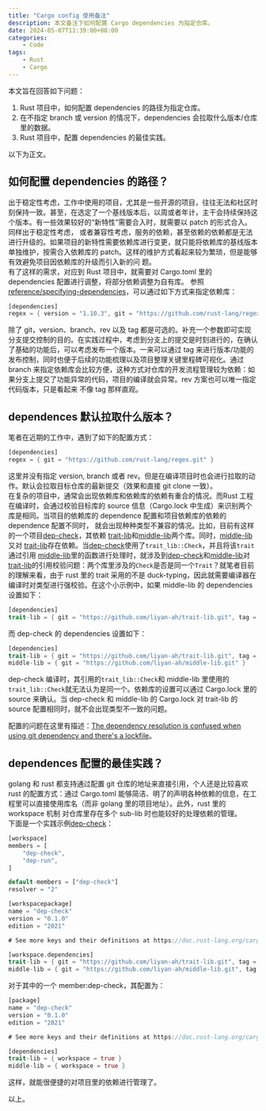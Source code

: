 ```yaml
---
title: "Cargo config 使用备注"
description: 本文备注下如何配置 Cargo dependencies 为指定仓库。
date: 2024-05-07T11:39:00+08:00
categories:
    - Code
tags:
    - Rust
    - Cargo
---
```


本文旨在回答如下问题：
1. Rust 项目中，如何配置 dependencies 的路径为指定仓库。
2. 在不指定 branch 或 version 的情况下，dependencies 会拉取什么版本/仓库里的数据。
3. Rust 项目中，配置 dependencies 的最佳实践。

以下为正文。

## 如何配置 dependencies 的路径？
出于稳定性考虑，工作中使用的项目，尤其是一些开源的项目，往往无法和社区时刻保持一致。甚至，在选定了一个基线版本后，以周或者年计，主干会持续保持这个版本。有一些效果较好的“新特性”需要合入时，就需要以 patch 的形式合入。同样出于稳定性考虑，
或者兼容性考虑，服务的依赖，甚至依赖的依赖都是无法进行升级的。如果项目的新特性需要依赖库进行变更，就只能将依赖库的基线版本单独维护，按需合入依赖库的 patch。这样的维护方式看起来较为繁琐，但是能够有效避免项目因依赖库的升级而引入新的问
题。  
有了这样的需求，对应到 Rust 项目中，就需要对 Cargo.toml 里的 dependencies 配置进行调整，将部分依赖调整为自有库。
参照[reference/specifying-dependencies](https://doc.rust-lang.org/cargo/reference/specifying-dependencies.html)，可以通过如下方式来指定依赖库：
```Rust
[dependencies]
regex = { version = "1.10.3", git = "https://github.com/rust-lang/regex.git", branch = "next", rev = "0c0990399270277832fbb5b91a1fa118e6f63dba", tag = "11.10.4" }
```
除了 git，version、branch、rev 以及 tag 都是可选的。补充一个参数即可实现分支提交控制的目的。在实践过程中，考虑到分支上的提交是时刻进行的，在确认了基础的功能后，可以考虑发布一个版本。一来可以通过 tag 来进行版本/功能的
发布控制，同时也便于后续的功能梳理以及项目整理关键里程碑可视化。通过 branch 来指定依赖库会比较方便，这种方式对仓库的开发流程管理较为依赖：如果分支上提交了功能异常的代码，项目的编译就会异常。rev 方案也可以唯一指定代码版本，只是看起来
不像 tag 那样直观。

## dependences 默认拉取什么版本？
笔者在近期的工作中，遇到了如下的配置方式：
```Rust
[dependencies]
regex = { git = "https://github.com/rust-lang/regex.git" }
```
这里并没有指定 version, branch 或者 rev。但是在编译项目时也会进行拉取的动作。默认会拉取目标仓库的最新提交（效果和直接 git clone 一致）。  
在复杂的项目中，通常会出现依赖库和依赖库的依赖有重合的情况。而Rust 工程在编译时，会通过校验目标库的 source 信息（Cargo.lock 中生成）来识别两个库是相同。当项目的依赖库的 dependence 配置和项目依赖库的依赖的 dependence 配置不同时，
就会出现种种类型不兼容的情况。比如，目前有这样的一个项目[dep-check](https://github.com/liyan-ah/dep-check)，其依赖
[trait-lib](https://github.com/liyan-ah/trait-lib)和[middle-lib](https://github.com/liyan-ah/middle-lib)两个库。同时，[middle-lib](https://github.com/liyan-ah/middle-lib)又对
[trait-lib](https://github.com/liyan-ah/trait-lib)存在依赖。当[dep-check](https://github.com/liyan-ah/dep-check)使用了`trait_lib::Check`，并且将该`trait`通过引用
[middle-lib](https://github.com/liyan-ah/middle-lib)里的函数进行处理时，就涉及到[dep-check](https://github.com/liyan-ah/dep-check)和[middle-lib](https://github.com/liyan-ah/middle-lib)对[trait-lib](https://github.com/liyan-ah/trait-lib)的引用校验问题：两个库里涉及的`Check`是否是同一个`Trait`？就笔者目前的理解来看，由于 rust 里的 trait 采用的不是 duck-typing，因此就需要编译器在编译时对类型进行强校验。在这个小示例中，如果 middle-lib
的 dependencies 设置如下：
```Rust
[dependencies]
trait-lib = { git = "https://github.com/liyan-ah/trait-lib.git", tag = "1.0.0" }
```
而 dep-check 的 dependencies 设置如下：
```Rust
[dependencies]
trait-lib = { git = "https://github.com/liyan-ah/trait-lib.git", tag = "1.0.0" }
middle-lib = { git = "https://github.com/liyan-ah/middle-lib.git" } 
```
dep-check 编译时，其引用的`trait_lib::Check`和 middle-lib 里使用的`trait_lib::Check`就无法认为是同一个。依赖库的设置可以通过 Cargo.lock 里的 source 来确认。当 dep-check 和 middle-lib 的 Cargo.lock 对 trait-lib 的 source
配置相同时，就不会出现类型不一致的问题。

配置的问题在这里有描述：[The dependency resolution is confused when using git dependency and there's a lockfile](https://github.com/rust-lang/cargo/issues/11490)。

## dependences 配置的最佳实践？
golang 和 rust 都支持通过配置 git 仓库的地址来直接引用，个人还是比较喜欢 rust 的配置方式：通过 Cargo.toml 能够简洁、明了的声明各种依赖的信息，在工程里可以直接使用库名（而非 golang 里的项目地址）。此外，rust 里的 workspace 机制
对仓库里存在多个 sub-lib 时也能较好的处理依赖的管理。  
下面是一个实践示例[dep-check](https://github.com/liyan-ah/dep-check)：
```Rust
[workspace]
members = [
    "dep-check",
    "dep-run",
]

default-members = ["dep-check"]
resolver = "2"

[workspacepackage]
name = "dep-check"
version = "0.1.0"
edition = "2021"

# See more keys and their definitions at https://doc.rust-lang.org/cargo/reference/manifest.html

[workspace.dependencies]
trait-lib = { git = "https://github.com/liyan-ah/trait-lib.git", tag = "1.0.0" }
middle-lib = { git = "https://github.com/liyan-ah/middle-lib.git", tag = "1.0.0" }
```
对于其中的一个 member:dep-check，其配置为：
```Rust
[package]
name = "dep-check"
version = "0.1.0"
edition = "2021"

# See more keys and their definitions at https://doc.rust-lang.org/cargo/reference/manifest.html

[dependencies]
trait-lib = { workspace = true }
middle-lib = { workspace = true }
```
这样，就能很便捷的对项目里的依赖进行管理了。

以上。
